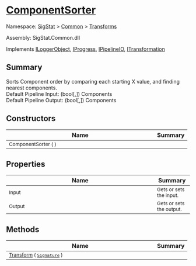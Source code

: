 # [ComponentSorter](./ComponentSorter.md)

Namespace: [SigStat]() > [Common](./../README.md) > [Transforms](./README.md)

Assembly: SigStat.Common.dll

Implements [ILoggerObject](./../ILoggerObject.md), [IProgress](./../Helpers/IProgress.md), [IPipelineIO](./../Pipeline/IPipelineIO.md), [ITransformation](./../ITransformation.md)

## Summary
Sorts Component order by comparing each starting X value, and finding nearest components.  <br>Default Pipeline Input: (bool[,]) Components<br>Default Pipeline Output: (bool[,]) Components

## Constructors

| Name | Summary | 
| --- | --- | 
| <div style ="width:390px"><sub>ComponentSorter (  )</sub></div>| <sub></sub></div>| <br>


## Properties

| Name | Summary | 
| --- | --- | 
| <div style ="width:390px"><sub>Input</sub></div>| <sub>Gets or sets the input.</sub></div>| <br>
| <div style ="width:390px"><sub>Output</sub></div>| <sub>Gets or sets the output.</sub></div>| <br>


## Methods

| Name | Summary | 
| --- | --- | 
| <div style ="width:390px"><sub>[Transform](./Methods/ComponentSorter-100663515.md) ( [`Signature`](./../Signature.md) )</sub></div>| <sub></sub></div>| <br>


